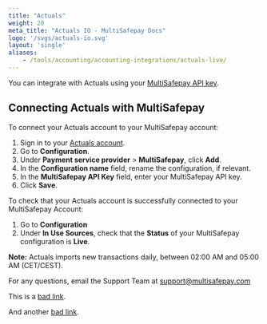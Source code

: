 ```yaml
---
title: "Actuals"
weight: 20
meta_title: "Actuals IO - MultiSafepay Docs"
logo: '/svgs/actuals-io.svg'
layout: 'single'
aliases:
    - /tools/accounting/accounting-integrations/actuals-live/
---
```


You can integrate with Actuals using your [MultiSafepay API key](/tools/multisafepay-control/retrieving-your-api-key/). 

## Connecting Actuals with MultiSafepay

To connect your Actuals account to your MultiSafepay account:

1. Sign in to your [Actuals account](https://live.actuals.io).
2. Go to **Configuration**.
3. Under **Payment service provider** > **MultiSafepay**, click **Add**.
4. In the **Configuration name** field, rename the configuration, if relevant.
5. In the **MultiSafepay API Key** field, enter your MultiSafepay API key.
6. Click **Save**.

To check that your Actuals account is successfully connected to your MultiSafepay Account:

1. Go to **Configuration**
2. Under **In Use Sources**, check that the **Status** of your MultiSafepay configuration is **Live**.

**Note:** Actuals imports new transactions daily, between 02:00 AM and 05:00 AM (CET/CEST).

For any questions, email the Support Team at <support@multisafepay.com>

This is a [bad link](/my-account/bad-link/).

And another [bad link](/my-account/bad-link-2/).